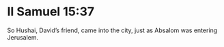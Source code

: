 # II Samuel 15:37

So Hushai, David’s friend, came into the city, just as Absalom was entering Jerusalem.
